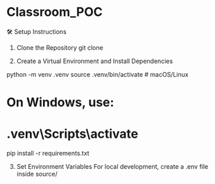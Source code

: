 # Classroom_POC

🛠 Setup Instructions
1. Clone the Repository
git clone <repo-url>

2. Create a Virtual Environment and Install Dependencies

python -m venv .venv
source .venv/bin/activate  # macOS/Linux
# On Windows, use:
# .venv\Scripts\activate

pip install -r requirements.txt

3. Set Environment Variables
For local development, create a .env file inside source/
